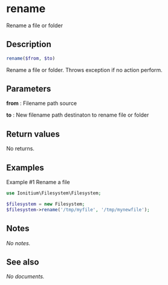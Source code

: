 # rename

Rename a file or folder

## Description

```php
rename($from, $to)
```

Rename a file or folder. Throws exception if no action perform.

## Parameters

__from__
: Filename path source

__to__
: New filename path destinaton to rename file or folder

## Return values

No returns.

## Examples

Example #1 Rename a file
```php
use Ionitium\Filesystem\Filesystem;

$filesystem = new Filesystem;
$filesystem->rename('/tmp/myfile', '/tmp/mynewfile');
```

## Notes

_No notes._

## See also

_No documents._
